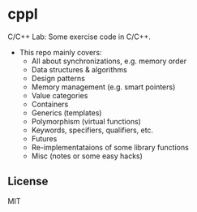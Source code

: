 cppl
====

C/C++ Lab: Some exercise code in C/C++.

- This repo mainly covers:
    + All about synchronizations, e.g. memory order
    + Data structures & algorithms
    + Design patterns
    + Memory management (e.g. smart pointers)
    + Value categories
    + Containers
    + Generics (templates)
    + Polymorphism (virtual functions)
    + Keywords, specifiers, qualifiers, etc.
    + Futures
    + Re-implementataions of some library functions
    + Misc (notes or some easy hacks)

License
-------

MIT
